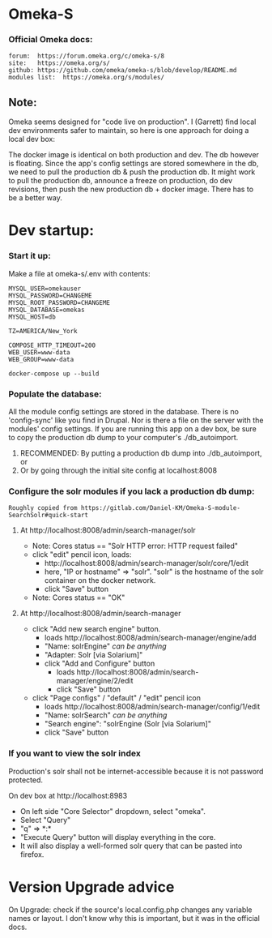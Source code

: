 # Omeka-S

### Official Omeka docs:

	forum:  https://forum.omeka.org/c/omeka-s/8
	site:   https://omeka.org/s/
	github: https://github.com/omeka/omeka-s/blob/develop/README.md
	modules list:  https://omeka.org/s/modules/

## Note:

Omeka seems designed for "code live on production".  I (Garrett) find local dev environments safer to maintain, so here is one approach for doing a local dev box:

The docker image is identical on both production and dev.  The db however is floating.  Since the app's config settings are stored somewhere in the db, we need to pull the production db & push the production db.  It might work to pull the production db, announce a freeze on production, do dev revisions, then push the new production db + docker image.  There has to be a better way.

# Dev startup:

### Start it up:

Make a file at omeka-s/.env with contents:

	MYSQL_USER=omekauser
	MYSQL_PASSWORD=CHANGEME
	MYSQL_ROOT_PASSWORD=CHANGEME
	MYSQL_DATABASE=omekas
	MYSQL_HOST=db

	TZ=AMERICA/New_York

	COMPOSE_HTTP_TIMEOUT=200
	WEB_USER=www-data
	WEB_GROUP=www-data


`docker-compose up --build`
 
### Populate the database:

All the module config settings are stored in the database.  There is no 'config-sync' like you find in Drupal.  Nor is there a file on the server with the modules' config settings.  If you are running this app on a dev box, be sure to copy the production db dump to your computer's ./db_autoimport.

1)	RECOMMENDED: By putting a production db dump into ./db_autoimport, or
1) 	Or by going through the initial site config at localhost:8008

### Configure the solr modules if you lack a production db dump:

	Roughly copied from https://gitlab.com/Daniel-KM/Omeka-S-module-SearchSolr#quick-start

1) At http://localhost:8008/admin/search-manager/solr
	-  Note: Cores status == "Solr HTTP error: HTTP request failed"
	-  click "edit" pencil icon, loads:
		-  http://localhost:8008/admin/search-manager/solr/core/1/edit
    	-  here, "IP or hostname" => "solr".  "solr" is the hostname of the solr container on the docker network.
    	-  click "Save" button
    - Note: Cores status == "OK"

1) At http://localhost:8008/admin/search-manager
	- click "Add new search engine" button.
		- loads http://localhost:8008/admin/search-manager/engine/add
		- "Name: solrEngine"   *can be anything*
		- "Adapter: Solr \[via Solarium\]"
		- click "Add and Configure" button
			- loads http://localhost:8008/admin/search-manager/engine/2/edit
			- click "Save" button
	- click "Page configs" / "default" / "edit" pencil icon
		- loads http://localhost:8008/admin/search-manager/config/1/edit
		- "Name: solrSearch"  *can be anything*
		- "Search engine": "solrEngine (Solr \[via Solarium\]"
		- click "Save" button

### If you want to view the solr index

Production's solr shall not be internet-accessible because it is not password protected.

On dev box at http://localhost:8983
-  On left side "Core Selector" dropdown, select "omeka".
-  Select "Query"
-  "q" => \*:\*
-  "Execute Query" button will display everything in the core.
-  It will also display a well-formed solr query that can be pasted into firefox.

# Version Upgrade advice

On Upgrade: check if the source's local.config.php changes any variable names or layout.  I don't know why this is important, but it was in the official docs.
